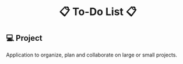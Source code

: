 <h1 align="center">📋 To-Do List 📋</h1>

## 💻 Project
Application to organize, plan and collaborate on large or small projects.
